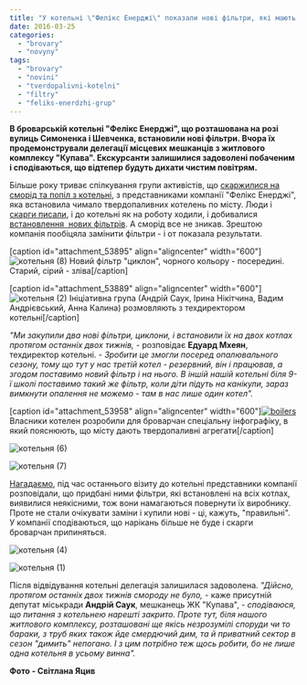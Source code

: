 ```yaml
---
title: "У котельні \"Фелікс Енерджі\" показали нові фільтри, які мають захистити броварчан від диму"
date: 2016-03-25
categories: 
  - "brovary"
  - "novyny"
tags: 
  - "brovary"
  - "novini"
  - "tverdopalivni-kotelni"
  - "filtry"
  - "feliks-enerdzhi-grup"
---
```


**В броварській котельні "Фелікс Енерджі", що розташована на розі вулиць Симоненка і Шевченка, встановили нові фільтри. Вчора їх продемонстрували делегації місцевих мешканців з житлового комплексу "Купава". Екскурсанти залишилися задоволені побаченим і сподіваються, що відтепер будуть дихати чистим повітрям.**

Більше року триває спілкування групи активістів, що [скаржилися на сморід та попіл з котельні](https://mpz.brovary.org/tverdopalivni-kotelni-u-brovarah-meshkantsi-skarzhatsya-chinovniki-bachat-perspektivu/), з представниками компанії "Фелікс Енерджі", яка встановила чимало твердопаливних котелень по місту. Люди і [скарги писали](https://mpz.brovary.org/brovarchani-napisali-skargu-na-smorid-vid-kotelni-shho-z-tsogo-viyshlo/), і до котельні як на роботу ходили, і добивалися [встановлення  нових фільтрів](https://mpz.brovary.org/u-tverdopalyvnij-kotelni-na-symonenka-vstanovleno-dodatkovyj-filtr-dlya-ochyshhennya-povitrya/). А сморід все не зникав. Зрештою компанія пообіцяла замінити фільтри - і от показала результати.

\[caption id="attachment\_53895" align="aligncenter" width="600"\]![котельня (8)](https://mpz.brovary.org/wp-content/uploads/2016/03/kotelnya-8.jpg) Новий фільтр "циклон", чорного кольору - посередині. Старий, сірий - зліва\[/caption\]

\[caption id="attachment\_53889" align="aligncenter" width="600"\]![котельня (2)](https://mpz.brovary.org/wp-content/uploads/2016/03/kotelnya-2.jpg) Ініціативна група (Андрій Саук, Ірина Нікітчина, Вадим Андрієвський, Анна Калина) розмовляють з техдиректором котельні\[/caption\]

_"Ми закупили два нові фільтри, циклони, і встановили їх на двох котлах протягом останніх двох тижнів, -_ розповідає **Едуард Мхеян**, техдиректор котельні. - _Зробити це змогли посеред опалювального сезону, тому що тут у нас третій котел - резервний, він і працював, а згодом поставимо новий фільтр і на нього. В іншій нашій котельні біля 9-ї школі поставимо такий же фільтр, коли діти підуть на канікули, зараз вимкнути опалення не можемо - там в нас лише один котел"._ 

\[caption id="attachment\_53958" align="aligncenter" width="600"\][![boilers](https://mpz.brovary.org/wp-content/uploads/2016/03/boilers.png)](https://mpz.brovary.org/wp-content/uploads/2016/03/boilers.png) Власники котелен розробили для броварчан спеціальну інфографіку, в який пояснюють, що місту дають твердопаливні агрегати\[/caption\]

![котельня (6)](https://mpz.brovary.org/wp-content/uploads/2016/03/kotelnya-6.jpg)

![котельня (7)](https://mpz.brovary.org/wp-content/uploads/2016/03/kotelnya-7.jpg)

[Нагадаємо](https://mpz.brovary.org/novi-kotelni-dovodyat-brovarchan-do-kypinnya-lyudy-vymagayut-prypynyty-travlyu-chornym-dymom/), під час останнього візиту до котельні представники компанії розповідали, що придбані ними фільтри, які встановлені на всіх котлах, виявилися неякісними, тож вони намагаються повернути їх виробнику. Проте не стали очікувати заміни і купили нові - ці, кажуть, "правильні". У компанії сподіваються, що нарікань більше не буде і скарги броварчан припиняться.

![котельня (4)](https://mpz.brovary.org/wp-content/uploads/2016/03/kotelnya-4.jpg)

![котельня (1)](https://mpz.brovary.org/wp-content/uploads/2016/03/kotelnya-1.jpg)

Після відвідування котельні делегація залишилася задоволена. _"Дійсно, протягом останніх двох тижнів смороду не було,_ - каже присутній депутат міськради **Андрій Саук**, мешканець ЖК "Купава", - _сподіваюся, що питання з котельнею нарешті закрито. Проте тут, біля нашого житлового комплексу, розташовані ще якісь незрозумілі споруди чи то бараки, з труб яких також йде смердючий дим, та й приватний сектор в сезон "димить" непогано. І з цим потрібно теж щось робити, бо не лише одна котельня в усьому винна"._

**Фото - Світлана Яцив**
